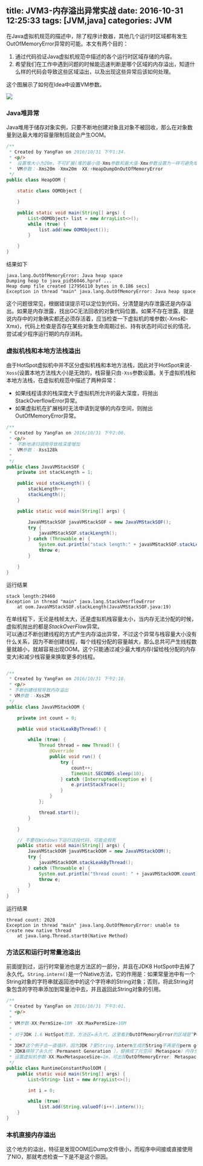 title: JVM3-内存溢出异常实战
date: 2016-10-31 12:25:33
tags: [JVM,java]
categories: JVM
---

在Java虚拟机规范的描述中，除了程序计数器，其他几个运行时区域都有发生OutOfMemoryError异常的可能。本文有两个目的：

1. 通过代码验证Java虚拟机规范中描述的各个运行时区域存储的内容。
2. 希望我们在工作中遇到问题的时候能迅速判断是哪个区域的内存溢出，知道什么样的代码会导致这些区域溢出，以及出现这些异常后该如何处理。

这个图展示了如何在Idea中设置VM参数。
<!--more-->
![](http://7xs4nh.com1.z0.glb.clouddn.com/jvm2-2-1.png)

### Java堆异常
Java堆用于储存对象实例，只要不断地创建对象且对象不被回收，那么在对象数量到达最大堆的容量限制后就会产生OOM。


```java
/**
 * Created by YangFan on 2016/10/31 下午1:34.
 * <p/>
 *  设置堆大小为20m，不可扩展(堆的最小值-Xms参数和最大值-Xmx参数设置为一样可避免堆自动扩展)
 *  VM参数：-Xms20m -Xmx20m -XX:+HeapDumpOnOutOfMemoryError
 */
public class HeapOOM {

    static class OOMObject {

    }

    public static void main(String[] args) {
        List<OOMObject> list = new ArrayList<>();
        while (true) {
            list.add(new OOMObject());
        }

    }
}

```

结果如下

```
java.lang.OutOfMemoryError: Java heap space
Dumping heap to java_pid56046.hprof ...
Heap dump file created [27956110 bytes in 0.186 secs]
Exception in thread "main" java.lang.OutOfMemoryError: Java heap space
```

这个问题很常见，根据错误提示可以定位到代码，分清楚是内存泄露还是内存溢出。如果是内存泄露，找出GC无法回收的对象代码位置。如果不存在泄露，就是说内存中的对象确实都还必须存活着，应当检查一下虚拟机的堆参数(-Xms和-Xmx)，代码上检查是否存在某些对象生命周期过长、持有状态时间过长的情况，尝试减少程序运行期的内存消耗。

### 虚拟机栈和本地方法栈溢出

由于HotSpot虚拟机中并不区分虚拟机栈和本地方法栈，因此对于HotSpot来说`-Xoss`(设置本地方法栈大小)是无效的，栈容量只由`-Xss`参数设置。关于虚拟机栈和本地方法栈，在虚拟机规范中描述了两种异常：

* 如果线程请求的栈深度大于虚拟机所允许的最大深度，将抛出StackOverflowError异常。
* 如果虚拟机在扩展栈时无法申请到足够的内存空间，则抛出OutOfMemoryError异常。

```java
/**
 * Created by YangFan on 2016/10/31 下午2:06.
 * <p/>
 *  不断地递归调用导致栈深度增加
 *  VM参数：-Xss128k
 *
 */
public class JavaVMStackSOF {
    private int stackLength = 1;

    public void stackLength() {
        stackLength++;
        stackLength();
    }

    public static void main(String[] args) {

        JavaVMStackSOF javaVMStackSOF = new JavaVMStackSOF();
        try {
            javaVMStackSOF.stackLength();
        } catch (Throwable e) {
            System.out.println("stack length:" + javaVMStackSOF.stackLength);
            throw e;
        }

    }
}

```

运行结果

```
stack length:29460
Exception in thread "main" java.lang.StackOverflowError
	at oom.JavaVMStackSOF.stackLength(JavaVMStackSOF.java:19)
```
在单线程下，无论是栈帧太大，还是虚拟机栈容量太小，当内存无法分配的时候，虚拟机抛出的都是*StackOverFlow*异常。		
可以通过不断创建线程的方式产生内存溢出异常，不过这个异常与栈容量大小没有什么关系，因为不断创建线程，每个线程分配的容量越大，那么总共可产生线程数量就越小，就越容易出现OOM。这个只能通过减少最大堆内存(留给栈分配的内存变大)和减少栈容量来换取更多的线程。

```java

/**
 * Created by YangFan on 2016/10/31 下午2:18.
 * <p/>
 * 不断创建线程导致内存溢出
 * VM参数：-Xss2M
 */
public class JavaVMStackOOM {

    private int count = 0;

    public void stackLeakByThread() {

        while (true) {
            Thread thread = new Thread() {
                @Override
                public void run() {
                    try {
                        count++;
                        TimeUnit.SECONDS.sleep(10);
                    } catch (InterruptedException e) {
                        e.printStackTrace();
                    }
                }
            };

            thread.start();
        }

    }

    // 不要在Windows下运行这段代码，可能会假死
    public static void main(String[] args) {
        JavaVMStackOOM javaVMStackOOM = new JavaVMStackOOM();
        try {
            javaVMStackOOM.stackLeakByThread();
        } catch (Throwable e) {
            System.out.println("thread count: " + javaVMStackOOM.count);
            throw e;
        }
    }
}

```

运行结果

```
thread count: 2028
Exception in thread "main" java.lang.OutOfMemoryError: unable to create new native thread
	at java.lang.Thread.start0(Native Method)
```

### 方法区和运行时常量池溢出

前面提到过，运行时常量池也是方法区的一部分，并且在JDK8 HotSpot中去掉了永久代。`String.intern()`是一个Native方法，它的作用是：如果常量池中有一个String对象的字符串就返回池中的这个字符串的String对象；否则，将此String对象包含的字符串添加到常量池中去，并且返回此String对象的引用。

```java
/**
 * Created by YangFan on 2016/10/31 下午3:01.
 * <p/>
 * 
 * VM参数-XX:PermSize=10M -XX:MaxPermSize=10M
 *
 * 对于JDK 1.6 HotSpot而言，方法区=永久代，这里看到OutOfMemoryError的区域是“PermGen space”，即永久代，那其实也就是方法区溢出了
 *
 * JDK7这个例子会一直循环，因为JDK 7里String.intern生成的String不再是在perm gen分配,而是在Java Heap中分配
 * JDK8移除了永久代（Permanent Generation ），替换成了元空间（Metaspace）内存分配模型
 * 设置虚拟机参数-XX:MaxMetaspaceSize=1m，可出现OutOfMemoryError: Metaspace 溢出
 */
public class RuntimeConstantPoolOOM {
    public static void main(String[] args) {
        List<String> list = new ArrayList<>();

        int i = 0;

        while (true)
            list.add(String.valueOf(i++).intern());
    }
}

```

### 本机直接内存溢出

这个地方的溢出，特征是发现OOM后Dump文件很小，而程序中间接或直接使用了NIO，那就考虑检查一下是不是这个原因。
